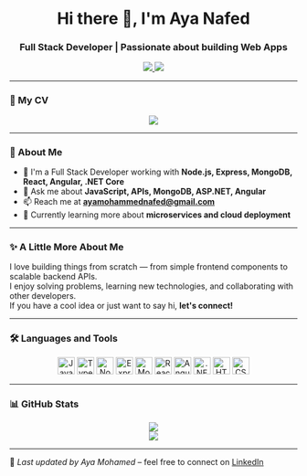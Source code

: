 <h1 align="center">Hi there 👋, I'm Aya Nafed</h1>
<h3 align="center">Full Stack Developer | Passionate about building Web Apps</h3>

<p align="center">
  <a href="https://www.linkedin.com/in/aya-mohamed-nafed/" target="_blank">
    <img src="https://img.shields.io/badge/LinkedIn-blue?logo=linkedin&style=for-the-badge" />
  </a>
  <a href="mailto:ayamohammednafed@gmail.com">
    <img src="https://img.shields.io/badge/Gmail-red?logo=gmail&style=for-the-badge" />
  </a>
</p>

---

### 📄 My CV

<p align="center">
  <a href="[https://drive.google.com/your-cv-link](https://drive.google.com/file/d/1N0iqMM4TvEaJtMV0in5MgJpGp3iB3hbU/view?usp=sharing)" target="_blank">
    <img src="https://img.shields.io/badge/View%20My%20CV-blue?style=for-the-badge&logo=google-drive&logoColor=white" />
  </a>
</p>

---

### 🧠 About Me

- 💼 I'm a Full Stack Developer working with **Node.js, Express, MongoDB, React, Angular, .NET Core**
- 💬 Ask me about **JavaScript, APIs, MongoDB, ASP.NET, Angular**
- 📫 Reach me at **ayamohammednafed@gmail.com**
- 🌱 Currently learning more about **microservices and cloud deployment**

---

### ✨ A Little More About Me

I love building things from scratch — from simple frontend components to scalable backend APIs.  
I enjoy solving problems, learning new technologies, and collaborating with other developers.  
If you have a cool idea or just want to say hi, **let's connect!**

---

### 🛠️ Languages and Tools

<p align="center">
  <img src="https://cdn.jsdelivr.net/gh/devicons/devicon/icons/javascript/javascript-original.svg" height="30" alt="JavaScript" />
  <img src="https://cdn.jsdelivr.net/gh/devicons/devicon/icons/typescript/typescript-original.svg" height="30" alt="TypeScript" />
  <img src="https://cdn.jsdelivr.net/gh/devicons/devicon/icons/nodejs/nodejs-original.svg" height="30" alt="Node.js" />
  <img src="https://cdn.jsdelivr.net/gh/devicons/devicon/icons/express/express-original.svg" height="30" alt="Express" />
  <img src="https://cdn.jsdelivr.net/gh/devicons/devicon/icons/mongodb/mongodb-original.svg" height="30" alt="MongoDB" />
  <img src="https://cdn.jsdelivr.net/gh/devicons/devicon/icons/react/react-original.svg" height="30" alt="React" />
  <img src="https://cdn.jsdelivr.net/gh/devicons/devicon/icons/angularjs/angularjs-original.svg" height="30" alt="Angular" />
  <img src="https://cdn.jsdelivr.net/gh/devicons/devicon/icons/dot-net/dot-net-original.svg" height="30" alt=".NET" />
  <img src="https://cdn.jsdelivr.net/gh/devicons/devicon/icons/html5/html5-original.svg" height="30" alt="HTML5" />
  <img src="https://cdn.jsdelivr.net/gh/devicons/devicon/icons/css3/css3-original.svg" height="30" alt="CSS3" />
</p>

---

### 📊 GitHub Stats

<p align="center">
  <img src="https://github-readme-stats.vercel.app/api?username=AyaaMohammed&show_icons=true&theme=tokyonight" />
  <br/>
  <img src="https://github-readme-stats.vercel.app/api/top-langs/?username=AyaaMohammed&layout=compact&theme=tokyonight" />
</p>

---

📝 *Last updated by Aya Mohamed* – feel free to connect on [LinkedIn](https://www.linkedin.com/in/aya-mohamed-nafed/)
